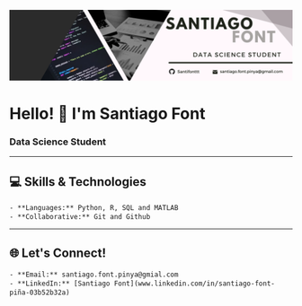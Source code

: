 <p align="center">
  <img src="Images/banner.png" alt="Banner">
</p>

# Hello! 👋 I'm Santiago Font

### Data Science Student


---

## 💻 Skills & Technologies

    - **Languages:** Python, R, SQL and MATLAB
    - **Collaborative:** Git and Github



---

## 🌐 Let's Connect!

    - **Email:** santiago.font.pinya@gmial.com
    - **LinkedIn:** [Santiago Font](www.linkedin.com/in/santiago-font-piña-03b52b32a)

<!--
**santifonttt/santifonttt** is a ✨ _special_ ✨ repository because its `README.md` (this file) appears on your GitHub profile.

Here are some ideas to get you started:

- 🔭 I’m currently working on ...
- 🌱 I’m currently learning ...
- 👯 I’m looking to collaborate on ...
- 🤔 I’m looking for help with ...
- 💬 Ask me about ...
- 📫 How to reach me: ...
- 😄 Pronouns: ...
- ⚡ Fun fact: ...


-->
